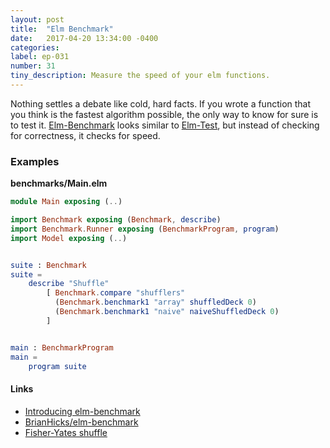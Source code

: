 ```yaml
---
layout: post
title:  "Elm Benchmark"
date:   2017-04-20 13:34:00 -0400
categories:
label: ep-031
number: 31
tiny_description: Measure the speed of your elm functions.
---
```


Nothing settles a debate like cold, hard facts. If you wrote a function that you think is the fastest algorithm possible, the only way to know for sure is to test it. [Elm-Benchmark](http://package.elm-lang.org/packages/BrianHicks/elm-benchmark/latest) looks similar to [Elm-Test](https://elmseeds.thaterikperson.com/elm-test-2), but instead of checking for correctness, it checks for speed.

### Examples

**benchmarks/Main.elm**

```elm
module Main exposing (..)

import Benchmark exposing (Benchmark, describe)
import Benchmark.Runner exposing (BenchmarkProgram, program)
import Model exposing (..)


suite : Benchmark
suite =
    describe "Shuffle"
        [ Benchmark.compare "shufflers"
          (Benchmark.benchmark1 "array" shuffledDeck 0)
          (Benchmark.benchmark1 "naive" naiveShuffledDeck 0)
        ]


main : BenchmarkProgram
main =
    program suite
```

#### Links

* [Introducing elm-benchmark](https://www.brianthicks.com/post/2017/02/27/introducing-elm-benchmark/)
* [BrianHicks/elm-benchmark](http://package.elm-lang.org/packages/BrianHicks/elm-benchmark/latest)
* [Fisher-Yates shuffle](https://en.wikipedia.org/wiki/Fisher%E2%80%93Yates_shuffle)
